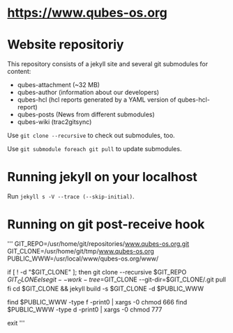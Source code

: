 # https://www.qubes-os.org

# Website repositoriy

This repository consists of a jekyll site and several git submodules 
for content:

- qubes-attachment (~32 MB)
- qubes-author (information about our developers)
- qubes-hcl (hcl reports generated by a YAML version of qubes-hcl-report)
- qubes-posts (News from different submodules)
- qubes-wiki (trac2gitsync)

Use `git clone --recursive` to check out submodules, too.

Use `git submodule foreach git pull` to update submodules.

# Running jekyll on your localhost

Run `jekyll s -V --trace (--skip-initial)`.

# Running on git post-receive hook

'''
GIT_REPO=/usr/home/git/repositories/www.qubes-os.org.git
GIT_CLONE=/usr/home/git/tmp/www.qubes-os.org
PUBLIC_WWW=/usr/local/www/qubes-os.org/www/

if [ ! -d "$GIT_CLONE" ]; then
    git clone --recursive $GIT_REPO $GIT_CLONE
else
    git --work-tree=$GIT_CLONE --git-dir=$GIT_CLONE/.git pull
fi
cd $GIT_CLONE && jekyll build -s $GIT_CLONE -d $PUBLIC_WWW

find $PUBLIC_WWW -type f -print0 | xargs -0 chmod 666
find $PUBLIC_WWW -type d -print0 | xargs -0 chmod 777

exit
'''

